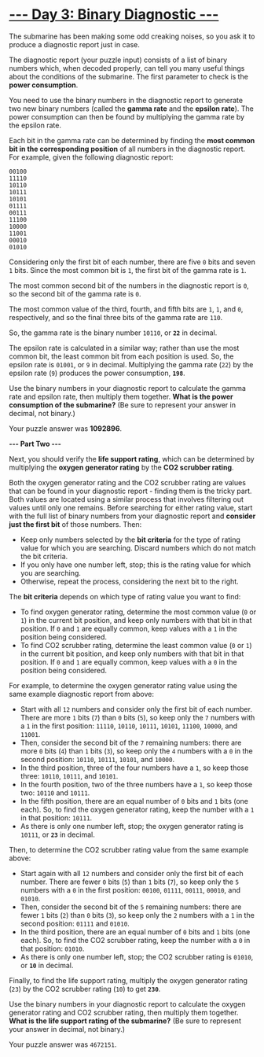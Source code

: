 # [--- Day 3: Binary Diagnostic ---](http://adventofcode.com/2021/day/3)


The submarine has been making some odd creaking noises, so you ask it to 
produce a diagnostic report just in case.

The diagnostic report (your puzzle input) consists of a list of binary 
numbers which, when decoded properly, can tell you many useful things about 
the conditions of the submarine. The first parameter to check is the **power consumption**.

You need to use the binary numbers in the diagnostic report to generate two 
new binary numbers (called the **gamma rate** and the **epsilon rate**). The power 
consumption can then be found by multiplying the gamma rate by the epsilon rate.

Each bit in the gamma rate can be determined by finding the **most common bit in the corresponding position** 
of all numbers in the diagnostic report. For example, given the following diagnostic report:

```
00100
11110
10110
10111
10101
01111
00111
11100
10000
11001
00010
01010
```

Considering only the first bit of each number, there are five ``0`` bits and seven ``1`` bits. 
Since the most common bit is ``1``, the first bit of the gamma rate is ``1``.

The most common second bit of the numbers in the diagnostic report is ``0``, so the second bit of the gamma rate is ``0``.

The most common value of the third, fourth, and fifth bits are ``1``, ``1``, and ``0``, respectively, and so the final three bits of the gamma rate are ``110``.

So, the gamma rate is the binary number ``10110``, or **``22``** in decimal.

The epsilon rate is calculated in a similar way; rather than use the most common bit, the least common bit from each position is used. So, the epsilon rate is ``01001``, or ``9`` in decimal. Multiplying the gamma rate (``22``) by the epsilon rate (``9``) produces the power consumption, **``198``**.

Use the binary numbers in your diagnostic report to calculate the gamma rate and epsilon rate, then multiply them together. 
**What is the power consumption of the submarine?** (Be sure to represent your answer in decimal, not binary.)

Your puzzle answer was **1092896**.

**--- Part Two ---**

Next, you should verify the **life support rating**, which can be determined by 
multiplying the **oxygen generator rating** by the **CO2 scrubber rating**.

Both the oxygen generator rating and the CO2 scrubber rating are values that can be found in your diagnostic report - finding them is the tricky part. Both values are located using a similar process that involves filtering out values until only one remains. Before searching for either rating value, start with the full list of binary numbers from your diagnostic report and **consider just the first bit** of those numbers. Then:

- Keep only numbers selected by the **bit criteria** for the type of rating value for which you are searching. Discard numbers which do not match the bit criteria.
- If you only have one number left, stop; this is the rating value for which you are searching.
- Otherwise, repeat the process, considering the next bit to the right.

The **bit criteria** depends on which type of rating value you want to find:

- To find oxygen generator rating, determine the most common value (``0`` or ``1``) in the current bit position, and keep only numbers with that bit in that position. If ``0`` and ``1`` are equally common, keep values with a ``1`` in the position being considered.
- To find CO2 scrubber rating, determine the least common value (``0`` or ``1``) in the current bit position, and keep only numbers with that bit in that position. If ``0`` and ``1`` are equally common, keep values with a ``0`` in the position being considered.

For example, to determine the oxygen generator rating value using the same example diagnostic report from above:

- Start with all ``12`` numbers and consider only the first bit of each number. There are more ``1`` bits (``7``) than ``0`` bits (``5``), so keep only the ``7`` numbers with a ``1`` in the first position: ``11110``, ``10110``, ``10111``, ``10101``, ``11100``, ``10000``, and ``11001``.
- Then, consider the second bit of the ``7`` remaining numbers: there are more ``0`` bits (``4``) than ``1`` bits (``3``), so keep only the ``4`` numbers with a ``0`` in the second position: ``10110``, ``10111``, ``10101``, and ``10000``.
- In the third position, three of the four numbers have a ``1``, so keep those three: ``10110``, ``10111``, and ``10101``.
- In the fourth position, two of the three numbers have a ``1``, so keep those two: ``10110`` and ``10111``.
- In the fifth position, there are an equal number of ``0`` bits and ``1`` bits (one each). So, to find the oxygen generator rating, keep the number with a ``1`` in that position: ``10111``.
- As there is only one number left, stop; the oxygen generator rating is ``10111``, or **``23``** in decimal.

Then, to determine the CO2 scrubber rating value from the same example above:

- Start again with all ``12`` numbers and consider only the first bit of each number. There are fewer ``0`` bits (``5``) than ``1`` bits (``7``), so keep only the ``5`` numbers with a ``0`` in the first position: ``00100``, ``01111``, ``00111``, ``00010``, and ``01010``.
- Then, consider the second bit of the ``5`` remaining numbers: there are fewer ``1`` bits (``2``) than ``0`` bits (``3``), so keep only the ``2`` numbers with a ``1`` in the second position: ``01111`` and ``01010``.
- In the third position, there are an equal number of ``0`` bits and ``1`` bits (one each). So, to find the CO2 scrubber rating, keep the number with a ``0`` in that position: ``01010``.
- As there is only one number left, stop; the CO2 scrubber rating is ``01010``, or **``10``** in decimal.

Finally, to find the life support rating, multiply the oxygen generator rating (``23``) by the CO2 scrubber rating (``10``) to get **``230``**.

Use the binary numbers in your diagnostic report to calculate the oxygen generator rating and CO2 scrubber rating, then multiply them together. 
**What is the life support rating of the submarine?** (Be sure to represent your answer in decimal, not binary.)

Your puzzle answer was ``4672151``.
